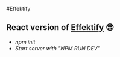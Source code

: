 #Effektify


## React version of [Effektify](https://effektify.com) 😎

- *npm init*
- *Start server with "NPM RUN DEV"*


